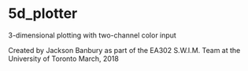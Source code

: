 # 5d_plotter
3-dimensional plotting with two-channel color input

Created by Jackson Banbury as part of the EA302 S.W.I.M. Team at the University of Toronto
March, 2018
